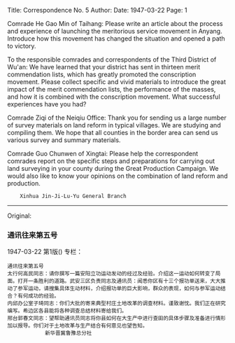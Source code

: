 Title: Correspondence No. 5
Author:
Date: 1947-03-22
Page: 1

Comrade He Gao Min of Taihang: Please write an article about the process and experience of launching the meritorious service movement in Anyang. Introduce how this movement has changed the situation and opened a path to victory.

To the responsible comrades and correspondents of the Third District of Wu'an: We have learned that your district has sent in thirteen merit commendation lists, which has greatly promoted the conscription movement. Please collect specific and vivid materials to introduce the great impact of the merit commendation lists, the performance of the masses, and how it is combined with the conscription movement. What successful experiences have you had?

Comrade Ziqi of the Neiqiu Office: Thank you for sending us a large number of survey materials on land reform in typical villages. We are studying and compiling them. We hope that all counties in the border area can send us various survey and summary materials.

Comrade Guo Chunwen of Xingtai: Please help the correspondent comrades report on the specific steps and preparations for carrying out land surveying in your county during the Great Production Campaign. We would also like to know your opinions on the combination of land reform and production.

		Xinhua Jin-Ji-Lu-Yu General Branch



<hr /> 

Original: 


### 通讯往来第五号

1947-03-22
第1版()
专栏：

    通讯往来第五号
    太行何高民同志：请你撰写一篇安阳立功运动发动的经过及经验。介绍这一运动如何转变了局面。打开一条胜利的道路。武安三区负责同志及通讯员：闻悉你区有十三个报功单送来，大大推动了参军运动，请搜集具体生动材料，介绍报功单的巨大影响，群众的表现，如何与参军运动结合？有何成功的经验。
    内邱办公室子琦同志：你们大批的寄来典型村庄土地改革的调查材料。谨致谢忱。我们正在研究编写。希边区各县能将各种调查总结材料寄给我们。
    邢台郭春文同志：望帮助通讯员同志将你县如何在大生产中进行查田的具体步骤及准备进行情形加以报导。你们对于土地改革与生产结合有何意见也望告知。
                新华晋冀鲁豫总分社
